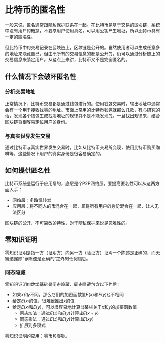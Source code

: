# 比特币的匿名性  

一般来说，匿名通常跟隐私保护联系在一起。在比特币是基于交易的区块链，系统中没有用户的概念，不要求用户使用真名，可以用公钥产生地址，所以比特币具有一定的匿名性。  

但比特币中的交易记录在区块链上，区块链是公开的。虽然使用者可以生成任意多的地址来隐藏自己，但由于所有的交易信息的都是公开的，仍可以通过分析链上的交易信息来锁定用户。从这点上来讲，比特币又不是完全匿名的。  

## 什么情况下会破坏匿名性  

### 分析交易地址  

正常情况下，比特币交易都是通过钱包进行的。使用钱包交易时，输出地址中通常会有一个用于接收找零的地址。市面上常用的比特币钱包就那么几款，有心研究的话，发现各个钱包生成找零地址的规律并不是不能发现的。一旦找出规律来，结合区块链将很容易定位用户的身份。  

### 与真实世界发生交易  

通过比特币与真实世界发生交易时，比如从比特币交易所变现，使用比特币购买咖啡等，这些情况下用户的真实身份是很容易确定的。  

## 如何提供匿名性  

比特币系统是运行于应用层的，底层是个P2P网络层，要提高匿名性可以从这两方面入手：  

- 网络层：多路径转发
- 应用层：将不同人的币混合在一起，即将所有用户的身份混合在一起，让人无法区分  

区块链的公开、不可篡改的特性，对于隐私保护来说是灾难性的。  

## 零知识证明  

零知识证明是指一方（证明方）向另一方（验证方）证明一个陈述是正确的，而无需透露除“该陈述是正确的”之外的任何信息。  

### 同态隐藏  

零知识证明的数学基础是同态隐藏，同态隐藏包含以下性质：  

- 如果$x$和$y$不同，那么它们的加密函数值$E(x)$和$E(y)$也不相同
- 给定$E(x)$的值，很难反推出$x$的值
- 给定$E(x)$和$E(y)$，可以很容易地计算出某些关于$x$和$y$的加密函数值
  - 同态加法：通过$E(x)$和$E(y)$计算出$E(x+y)$
  - 同态乘法：通过$E(x)$和$E(y)$计算出$E(xy)$
  - 扩展到多项式

零知识证明的应用：零币和零钞。